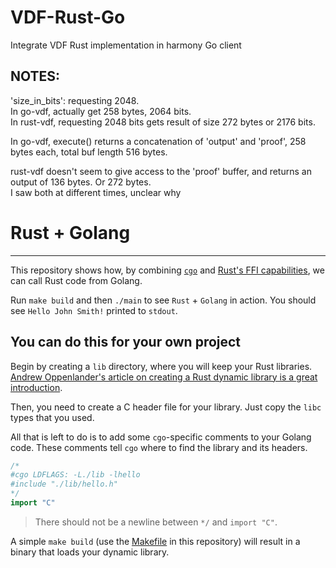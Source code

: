 # VDF-Rust-Go
Integrate VDF Rust implementation in harmony Go client

## NOTES:

'size_in_bits': requesting 2048.  
In go-vdf, actually get 258 bytes, 2064 bits.  
In rust-vdf, requesting 2048 bits gets result of size 272 bytes or 2176 bits.

In go-vdf, execute() returns a concatenation of 'output' and 'proof', 
258 bytes each, total buf length 516 bytes.

rust-vdf doesn't seem to give access to the 'proof' buffer, 
and returns an output of 136 bytes.  Or 272 bytes.  
I saw both at different times, unclear why


# Rust + Golang
---

This repository shows how, by combining
[`cgo`](https://blog.golang.org/c-go-cgo) and
[Rust's FFI capabilities](https://doc.rust-lang.org/book/ffi.html), we can call
Rust code from Golang.

Run `make build` and then `./main` to see `Rust` + `Golang` in action. You
should see `Hello John Smith!` printed to `stdout`.

## You can do this for your own project
Begin by creating a `lib` directory, where you will keep your Rust libraries.
[Andrew Oppenlander's article on creating a Rust dynamic library is a great introduction](http://oppenlander.me/articles/rust-ffi).

Then, you need to create a C header file for your library. Just copy the `libc`
types that you used.

All that is left to do is to add some `cgo`-specific comments to your Golang
code. These comments tell `cgo` where to find the library and its headers.

```go
/*
#cgo LDFLAGS: -L./lib -lhello
#include "./lib/hello.h"
*/
import "C"
```

> There should not be a newline between `*/` and `import "C"`.

A simple `make build` (use the [Makefile](Makefile) in this repository) will
result in a binary that loads your dynamic library.
